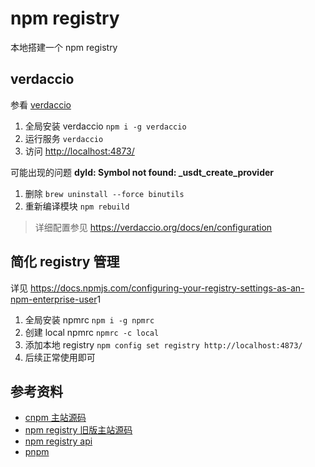 # npm registry

本地搭建一个 npm registry

## verdaccio
参看 [verdaccio](https://github.com/verdaccio/verdaccio)

1. 全局安装 verdaccio `npm i -g verdaccio`
2. 运行服务 `verdaccio`
3. 访问 <http://localhost:4873/>

可能出现的问题 **dyld: Symbol not found: _usdt_create_provider**

1. 删除 `brew uninstall --force binutils`
2. 重新编译模块 `npm rebuild`

> 详细配置参见 <https://verdaccio.org/docs/en/configuration>


## 简化 registry 管理
详见 <https://docs.npmjs.com/configuring-your-registry-settings-as-an-npm-enterprise-user>1
1. 全局安装 npmrc `npm i -g npmrc`
2. 创建 local npmrc `npmrc -c local`
3. 添加本地 registry `npm config set registry http://localhost:4873/`
4. 后续正常使用即可

## 参考资料
* [cnpm 主站源码](https://github.com/cnpm/cnpmjs.org)
* [npm registry 旧版主站源码](https://github.com/npm/npm-registry-couchapp)
* [npm registry api](https://github.com/npm/registry)
* [pnpm](https://pnpm.js.org/)